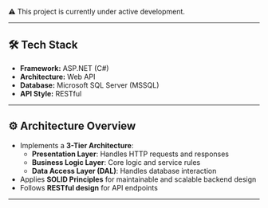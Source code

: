 ⚠️ This project is currently under active development.

---

## 🛠 Tech Stack

- **Framework:** ASP.NET (C#)
- **Architecture:** Web API
- **Database:** Microsoft SQL Server (MSSQL)
- **API Style:** RESTful

---

## ⚙️ Architecture Overview

- Implements a **3-Tier Architecture**:
  - **Presentation Layer**: Handles HTTP requests and responses
  - **Business Logic Layer**: Core logic and service rules
  - **Data Access Layer (DAL)**: Handles database interaction
- Applies **SOLID Principles** for maintainable and scalable backend design
- Follows **RESTful design** for API endpoints

---
